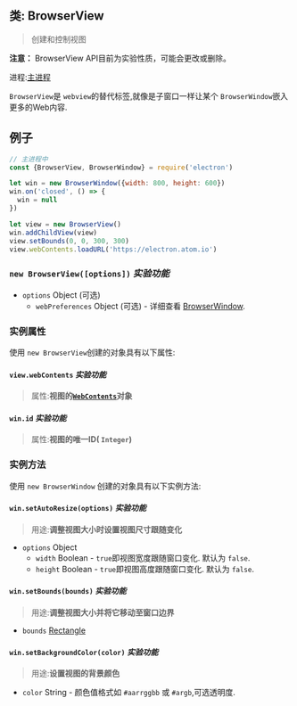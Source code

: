 ## 类: BrowserView

> 创建和控制视图

**注意：** BrowserView API目前为实验性质，可能会更改或删除。

进程:[主进程](../glossary.md#主进程)      

 `BrowserView`是 `webview`的替代标签,就像是子窗口一样让某个 `BrowserWindow`嵌入更多的Web内容. 

## 例子

```javascript
// 主进程中
const {BrowserView, BrowserWindow} = require('electron')

let win = new BrowserWindow({width: 800, height: 600})
win.on('closed', () => {
  win = null
})

let view = new BrowserView()
win.addChildView(view)
view.setBounds(0, 0, 300, 300)
view.webContents.loadURL('https://electron.atom.io')
```

### `new BrowserView([options])` _实验功能_

* `options` Object (可选)
  * `webPreferences` Object (可选) - 详细查看 [BrowserWindow](browser-window.md).

### 实例属性

使用 `new BrowserView`创建的对象具有以下属性:

#### `view.webContents` _实验功能_
> 属性:**视图的[`WebContents`](web-contents.md)对象**

#### `win.id` _实验功能_
> 属性:**视图的唯一ID( `Integer`)**

### 实例方法

使用 `new BrowserWindow` 创建的对象具有以下实例方法:


#### `win.setAutoResize(options)` _实验功能_
> 用途:**调整视图大小时设置视图尺寸跟随变化**

* `options` Object
  * `width` Boolean - `true`即视图宽度跟随窗口变化. 默认为 `false`.
  * `height` Boolean - `true`即视图高度跟随窗口变化. 默认为 `false`.

#### `win.setBounds(bounds)` _实验功能_
> 用途:**调整视图大小并将它移动至窗口边界**

* `bounds` [Rectangle](structures/rectangle.md)

#### `win.setBackgroundColor(color)` _实验功能_
> 用途:**设置视图的背景颜色**

* `color` String - 颜色值格式如 `#aarrggbb` 或 `#argb`,可选透明度.